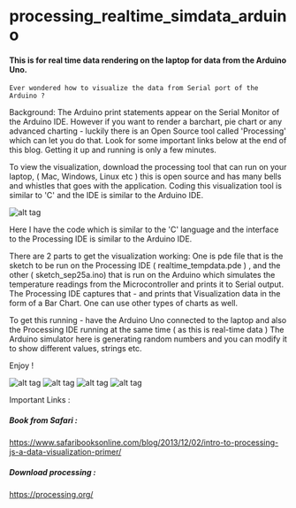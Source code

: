 # processing_realtime_simdata_arduino
####  This is for real time data rendering on the laptop for data from the Arduino Uno.


    Ever wondered how to visualize the data from Serial port of the Arduino ?

Background: The Arduino print statements appear on the Serial Monitor of the Arduino IDE. However if you want to render a barchart, pie chart or any advanced charting - luckily there is an Open Source tool called 'Processing' which can let you do that. Look for some important links below at the end of this blog.
Getting it up and running is only a few minutes.

To view the visualization, download the processing tool that can run on your laptop, ( Mac, Windows, Linux etc ) this is open source and has many bells and whistles that goes with the application. Coding this visualization tool is similar to 'C' and the IDE is similar to the Arduino IDE.

![alt tag](https://cloud.githubusercontent.com/assets/14288989/18814966/99b6eb5a-833f-11e6-8294-c8c5e1a53e43.png)

Here I have the code which is similar to the 'C' language and the interface to the Processing IDE is similar to the Arduino IDE.

There are 2 parts to get the visualization working:
One is pde file that is the sketch to be run on the Processing IDE ( realtime_tempdata.pde ) , and the other ( sketch_sep25a.ino) that is run on the Arduino which simulates the temperature readings from the Microcontroller and prints it to Serial output.
The Processing IDE captures that - and prints that Visualization data in the form of a Bar Chart. One can use other types of charts as well.

To get this running - have the Arduino Uno connected to the laptop and also the Processing IDE running at the same time ( as this is real-time data )
The Arduino simulator here is generating random numbers and you can modify it to show different values, strings etc.


Enjoy !

![alt tag](https://cloud.githubusercontent.com/assets/14288989/18814713/3a53dda4-8339-11e6-8e96-6962a77efa15.png)
![alt tag](https://cloud.githubusercontent.com/assets/14288989/18814712/3a50e086-8339-11e6-95f5-38ce0eef11c4.png)
![alt tag](https://cloud.githubusercontent.com/assets/14288989/18814811/91875bd0-833b-11e6-82f7-bde3a264ca26.png)
![alt tag](https://cloud.githubusercontent.com/assets/14288989/18814828/de2e45c0-833b-11e6-8b5b-95f69875da18.png)




Important Links :
##### Book from Safari :
https://www.safaribooksonline.com/blog/2013/12/02/intro-to-processing-js-a-data-visualization-primer/

##### Download processing :
https://processing.org/
